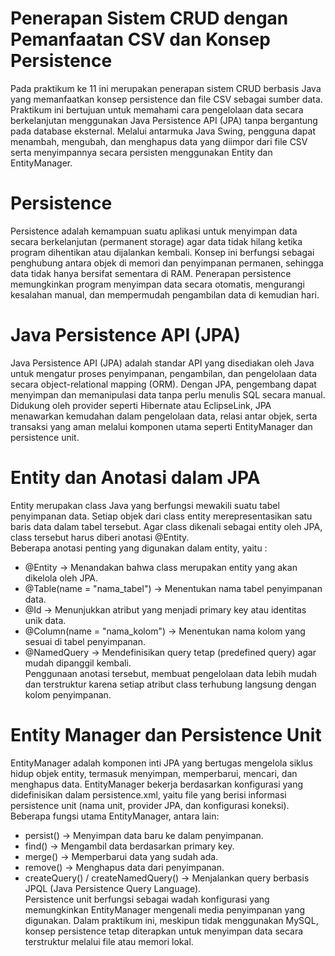 # Penerapan Sistem CRUD dengan Pemanfaatan CSV dan Konsep Persistence
Pada praktikum ke 11 ini merupakan penerapan sistem CRUD berbasis Java yang memanfaatkan konsep persistence dan file CSV sebagai sumber data. Praktikum ini bertujuan untuk memahami cara pengelolaan data secara berkelanjutan menggunakan Java Persistence API (JPA) tanpa bergantung pada database eksternal. Melalui antarmuka Java Swing, pengguna dapat menambah, mengubah, dan menghapus data yang diimpor dari file CSV serta menyimpannya secara persisten menggunakan Entity dan EntityManager.

# Persistence
Persistence adalah kemampuan suatu aplikasi untuk menyimpan data secara berkelanjutan (permanent storage) agar data tidak hilang ketika program dihentikan atau dijalankan kembali. Konsep ini berfungsi sebagai penghubung antara objek di memori dan penyimpanan permanen, sehingga data tidak hanya bersifat sementara di RAM. Penerapan persistence memungkinkan program menyimpan data secara otomatis, mengurangi kesalahan manual, dan mempermudah pengambilan data di kemudian hari.

# Java Persistence API (JPA)
Java Persistence API (JPA) adalah standar API yang disediakan oleh Java untuk mengatur proses penyimpanan, pengambilan, dan pengelolaan data secara object-relational mapping (ORM). Dengan JPA, pengembang dapat menyimpan dan memanipulasi data tanpa perlu menulis SQL secara manual. Didukung oleh provider seperti Hibernate atau EclipseLink, JPA menawarkan kemudahan dalam pengelolaan data, relasi antar objek, serta transaksi yang aman melalui komponen utama seperti EntityManager dan persistence unit.

# Entity dan Anotasi dalam JPA
Entity merupakan class Java yang berfungsi mewakili suatu tabel penyimpanan data. Setiap objek dari class entity merepresentasikan satu baris data dalam tabel tersebut.
Agar class dikenali sebagai entity oleh JPA, class tersebut harus diberi anotasi @Entity. <br>
Beberapa anotasi penting yang digunakan dalam entity, yaitu : <br>
- @Entity → Menandakan bahwa class merupakan entity yang akan dikelola oleh JPA.
- @Table(name = "nama_tabel") → Menentukan nama tabel penyimpanan data.
- @Id → Menunjukkan atribut yang menjadi primary key atau identitas unik data.
- @Column(name = "nama_kolom") → Menentukan nama kolom yang sesuai di tabel penyimpanan.
- @NamedQuery → Mendefinisikan query tetap (predefined query) agar mudah dipanggil kembali. <br>
Penggunaan anotasi tersebut, membuat pengelolaan data lebih mudah dan terstruktur karena setiap atribut class terhubung langsung dengan kolom penyimpanan.

# Entity Manager dan Persistence Unit
EntityManager adalah komponen inti JPA yang bertugas mengelola siklus hidup objek entity, termasuk menyimpan, memperbarui, mencari, dan menghapus data. EntityManager bekerja berdasarkan konfigurasi yang didefinisikan dalam persistence.xml, yaitu file yang berisi informasi persistence unit (nama unit, provider JPA, dan konfigurasi koneksi). <br>
Beberapa fungsi utama EntityManager, antara lain: <br>
- persist() → Menyimpan data baru ke dalam penyimpanan.
- find() → Mengambil data berdasarkan primary key.
- merge() → Memperbarui data yang sudah ada.
- remove() → Menghapus data dari penyimpanan.
- createQuery() / createNamedQuery() → Menjalankan query berbasis JPQL (Java Persistence Query Language). <br>
Persistence unit berfungsi sebagai wadah konfigurasi yang memungkinkan EntityManager mengenali media penyimpanan yang digunakan. Dalam praktikum ini, meskipun tidak menggunakan MySQL, konsep persistence tetap diterapkan untuk menyimpan data secara terstruktur melalui file atau memori lokal.






